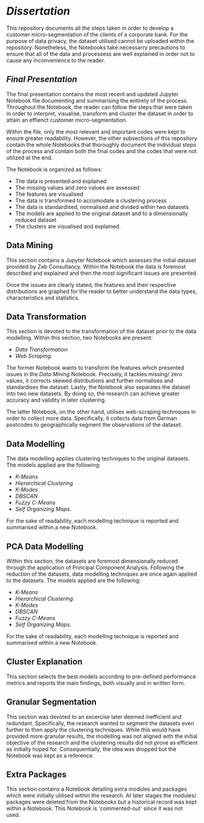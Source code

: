 # *Dissertation*

This repository documents all the steps taken in order to develop a customer micro-segmentation of the clients of a corporate bank. For the purpose of data privacy, the dataset utilised cannot be uploaded within the repository. Nonetheless, the Notebooks take necessarry precautions to ensure that all of the data and processess are well explained in order not to cause any inconvenience to the reader.

## *Final Presentation*

The final presentation contains the most recent and updated Jupyter Notebook file documenting and summarising the entirety of the process. Throughout the Notebook, the reader can follow the steps that were taken in order to interpret, visualise, transform and cluster the dataset in order to attain an effienct customer micro-segmentation. 

Within the file, only the most relevant and important codes were kept to ensure greater readability. However, the other subsections of this repository contain the whole Notebooks that thoroughly document the individual steps of the process and contain both the final codes and the codes that were not utilized at the end.

The Notebook is organized as follows:
  - The data is presented and explained
  - The missing values and zero values are assessed
  - The features are visualised
  - The data is transformed to accomodate a clustering process
  - The data is standardised, normalised and divided within two datasets
  - The models are applied to the original dataset and to a dimensionally reduced dataset
  - The clusters are visualised and explained.

## Data Mining

This section contains a Jupyter Notebook which assesses the initial dataset provided by Zeb Consultancy. Within the Notebook the data is foremost described and explained and then the most significant issues are presented. 

Once the issues are clearly stated, the features and their respective distributions are graphed for the reader to better understand the data types, characteristics and statistics.

## Data Transformation

This section is devoted to the transformation of the dataset prior to the data modelling. Within this section, two Notebooks are present:

  - *Data Transformation*
  - *Web Scraping*.

The former Notebook wants to transform the features which presented issues in the *Data Mining* Notebook. Precisely, it tackles missing/ zero values, it corrects skewed distributions and further normalises and standardises the dataset. Lastly, the Notebook also separates the dataset into two new datasets. By doing so, the research can achieve greater accuracy and validity in later clustering.

The latter Notebook, on the other hand, utilises web-scraping techniques in order to collect more data. Specifically, it collects data from German postcodes to geographically segment the observations of the dataset.

## Data Modelling

The data modelling applies clustering techniques to the original datasets. The models applied are the following:

  - *K-Means*
  - *Hierarchical Clustering*
  - *K-Modes*
  - *DBSCAN*
  - *Fuzzy C-Means*
  - *Self Organizing Maps*.
 
 For the sake of readability, each modelling technique is reported and summarised within a new Notebook. 

## PCA Data Modelling

Within this section, the datasets are foremost dimensionally reduced through the application of Principal Component Analysis. Following the reduction of the datasets, data modelling techniques are once again applied to the datasets. The models applied are the following:

  - *K-Means*
  - *Hierarchical Clustering*
  - *K-Modes*
  - *DBSCAN*
  - *Fuzzy C-Means*
  - *Self Organizing Maps*.

For the sake of readability, each modelling technique is reported and summarised within a new Notebook.

## Cluster Explanation

This section selects the best models according to pre-defined performance metrics and reports the main findings, both visually and in written form.

## Granular Segmentation

This section was devoted to an excercise later deemed inefficient and redundant. Specifically, the research wanted to segment the datasets even further to then apply the clustering techniques. While this would have provided more granular results, the modelling was not aligned with the initial objective of the research and the clustering results did not prove as efficient as initially hoped for. Consequentially, the idea was dropped but the Notebook was kept as a reference.

## Extra Packages

This section contains a Notebook detailing extra modules and packages which were initially utilised within the research. At later stages the modules/ packages were deleted from the Notebooks but a historical record was kept within a Notebook. This Notebook is 'commented-out' since it was not used.
